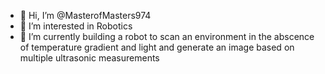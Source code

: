 - 👋 Hi, I’m @MasterofMasters974
- 👀 I’m interested in Robotics
- 🌱 I’m currently building a robot to scan an environment in the abscence of temperature gradient and light and generate an image based on multiple ultrasonic measurements 

<!---
MasterofMasters974/MasterofMasters974 is a ✨ special ✨ repository because its `README.md` (this file) appears on your GitHub profile.
You can click the Preview link to take a look at your changes.
--->
